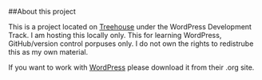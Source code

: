 ##About this project

This is a project located on [Treehouse](http://teamtreehouse.com) under the WordPress Development Track. I am hosting this locally only. This for learning WordPress, GitHub/version control porpuses only. I do not own the rights to redistrube this as my own material.

If you want to work with [WordPress](http://wordpress.org) please download it from their .org site.